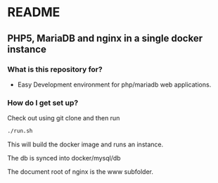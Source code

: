 # README #

## PHP5, MariaDB and nginx in a single docker instance ##

### What is this repository for? ###

* Easy Development environment for php/mariadb web applications.

### How do I get set up? ###

Check out using git clone and then run

```bash
./run.sh
```

This will build the docker image and runs an instance.

The db is synced into docker/mysql/db

The document root of nginx is the www subfolder.


